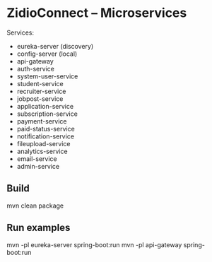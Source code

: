 # ZidioConnect – Microservices

Services:
- eureka-server (discovery)
- config-server (local)
- api-gateway
- auth-service
- system-user-service
- student-service
- recruiter-service
- jobpost-service
- application-service
- subscription-service
- payment-service
- paid-status-service
- notification-service
- fileupload-service
- analytics-service
- email-service
- admin-service

## Build
mvn clean package

## Run examples
mvn -pl eureka-server spring-boot:run
mvn -pl api-gateway spring-boot:run
